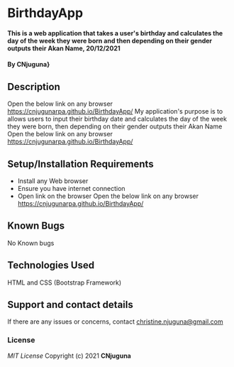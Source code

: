 # BirthdayApp
#### This is a web application that takes a user's birthday and calculates the day of the week they were born and then depending on their gender outputs their Akan Name, 20/12/2021
#### By **CNjuguna}**
## Description
Open the below link on any browser
https://cnjugunarpa.github.io/BirthdayApp/
My application's purpose is to allows users to input their birthday date and calculates the day of the week they were born, then depending on their gender outputs their Akan Name 
Open the below link on any browser 
https://cnjugunarpa.github.io/BirthdayApp/
## Setup/Installation Requirements
* Install any Web browser
* Ensure you have internet connection
* Open link on the browser
Open the below link on any browser 
https://cnjugunarpa.github.io/BirthdayApp/
## Known Bugs
No Known bugs
## Technologies Used
HTML and CSS (Bootstrap Framework)
## Support and contact details
If there are any issues or concerns, contact christine.njuguna@gmail.com
### License
*MIT License*
Copyright (c) 2021 **CNjuguna**
